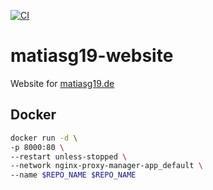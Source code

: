 [![CI](https://github.com/MatiasG19/matiasg19-website/actions/workflows/ci.yml/badge.svg)](https://github.com/MatiasG19/matiasg19-website/actions/workflows/ci.yml)

# matiasg19-website

Website for [matiasg19.de](https://www.matiasg19.de)

## Docker

```sh
docker run -d \
-p 8000:80 \
--restart unless-stopped \
--network nginx-proxy-manager-app_default \
--name $REPO_NAME $REPO_NAME
```
